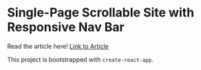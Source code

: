 # Single-Page Scrollable Site with Responsive Nav Bar

Read the article here! [Link to Article](https://medium.com/geekculture/scrollable-single-page-site-navigation-with-react-custom-hooks-4e7af716f6b1)

This project is bootstrapped with `create-react-app`.
